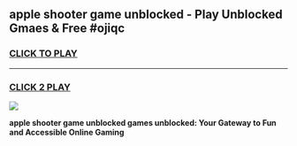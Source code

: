 
## apple shooter game unblocked - Play Unblocked Gmaes & Free #ojiqc
<h3>
<a href="https://premium.freeplayer.one?title=apple_shooter_game_unblocked&ref=01M">CLICK TO PLAY</a></h3>
<hr>

<h3>
<a href="https://premium.freeplayer.one?title=apple_shooter_game_unblocked&ref=01M">CLICK 2 PLAY</a>
  
</h3>

<a href="https://premium.freeplayer.one?title=apple_shooter_game_unblocked&ref=01M"><img src="https://clearcache.store/games.png"></a>


**apple shooter game unblocked games unblocked: Your Gateway to Fun and Accessible Online Gaming**
